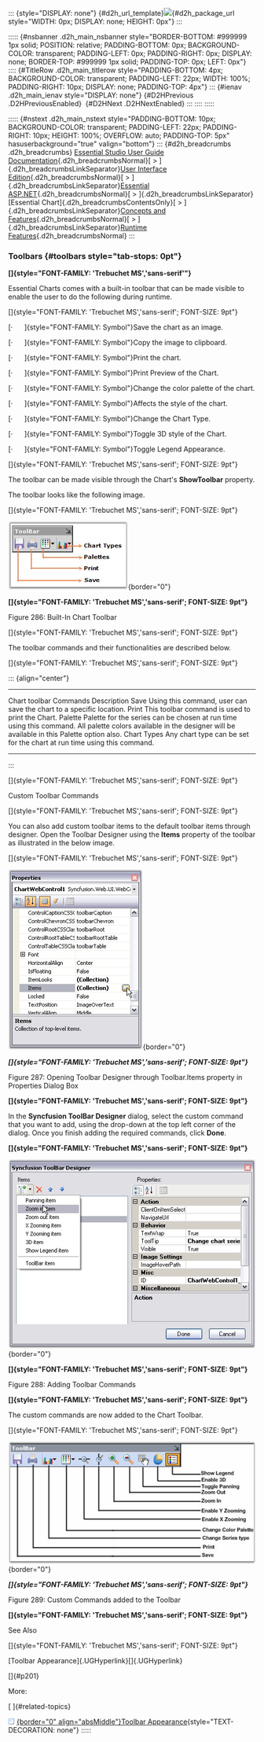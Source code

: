 ::: {style="DISPLAY: none"}
[](ms-xhelp:///?Id=d2h_url_template){#d2h_url_template}![](!package_url!){#d2h_package_url style="WIDTH: 0px; DISPLAY: none; HEIGHT: 0px"}
:::

::::: {#nsbanner .d2h_main_nsbanner style="BORDER-BOTTOM: #999999 1px solid; POSITION: relative; PADDING-BOTTOM: 0px; BACKGROUND-COLOR: transparent; PADDING-LEFT: 0px; PADDING-RIGHT: 0px; DISPLAY: none; BORDER-TOP: #999999 1px solid; PADDING-TOP: 0px; LEFT: 0px"}
:::: {#TitleRow .d2h_main_titlerow style="PADDING-BOTTOM: 4px; BACKGROUND-COLOR: transparent; PADDING-LEFT: 22px; WIDTH: 100%; PADDING-RIGHT: 10px; DISPLAY: none; PADDING-TOP: 4px"}
::: {#ienav .d2h_main_ienav style="DISPLAY: none"}
[](ms-xhelp:///?Id=d415d7fc-b445-46e3-84d1-669b29652f4f){#D2HPrevious .D2HPreviousEnabled}  [](ms-xhelp:///?Id=36d704de-48ef-422a-8a09-817e6e2756b1){#D2HNext .D2HNextEnabled}
:::
::::
:::::

::::: {#nstext .d2h_main_nstext style="PADDING-BOTTOM: 10px; BACKGROUND-COLOR: transparent; PADDING-LEFT: 22px; PADDING-RIGHT: 10px; HEIGHT: 100%; OVERFLOW: auto; PADDING-TOP: 5px" hasuserbackground="true" valign="bottom"}
::: {#d2h_breadcrumbs .d2h_breadcrumbs}
[Essential Studio User Guide Documentation](ms-xhelp:///?Id=12457748-09e3-4d74-a240-8e049cedf030){.d2h_breadcrumbsNormal}[ \> ]{.d2h_breadcrumbsLinkSeparator}[User Interface Edition](ms-xhelp:///?Id=c29296b7-531c-413b-a0ec-488ca1f7f669){.d2h_breadcrumbsNormal}[ \> ]{.d2h_breadcrumbsLinkSeparator}[Essential ASP.NET](ms-xhelp:///?Id=25c35330-c127-4dad-9a92-ed79dc7261a6){.d2h_breadcrumbsNormal}[ \> ]{.d2h_breadcrumbsLinkSeparator}[Essential Chart]{.d2h_breadcrumbsContentsOnly}[ \> ]{.d2h_breadcrumbsLinkSeparator}[Concepts and Features](ms-xhelp:///?Id=100687ce-82f2-4424-9d16-0949ea76cf15){.d2h_breadcrumbsNormal}[ \> ]{.d2h_breadcrumbsLinkSeparator}[Runtime Features](ms-xhelp:///?Id=c39d19cc-1870-49f0-82da-e2e91ebb2e43){.d2h_breadcrumbsNormal}
:::

### Toolbars {#toolbars style="tab-stops: 0pt"}

**[]{style="FONT-FAMILY: 'Trebuchet MS','sans-serif'"}** 

Essential Charts comes with a built-in toolbar that can be made visible to enable the user to do the following during runtime.

[]{style="FONT-FAMILY: 'Trebuchet MS','sans-serif'; FONT-SIZE: 9pt"} 

[·      ]{style="FONT-FAMILY: Symbol"}Save the chart as an image.

[·      ]{style="FONT-FAMILY: Symbol"}Copy the image to clipboard.

[·      ]{style="FONT-FAMILY: Symbol"}Print the chart.

[·      ]{style="FONT-FAMILY: Symbol"}Print Preview of the Chart.

[·      ]{style="FONT-FAMILY: Symbol"}Change the color palette of the chart.

[·      ]{style="FONT-FAMILY: Symbol"}Affects the style of the chart.

[·      ]{style="FONT-FAMILY: Symbol"}Change the Chart Type.

[·      ]{style="FONT-FAMILY: Symbol"}Toggle 3D style of the Chart.

[·      ]{style="FONT-FAMILY: Symbol"}Toggle Legend Appearance.

[]{style="FONT-FAMILY: 'Trebuchet MS','sans-serif'; FONT-SIZE: 9pt"} 

The toolbar can be made visible through the Chart\'s **ShowToolbar** property.

The toolbar looks like the following image.

[]{style="FONT-FAMILY: 'Trebuchet MS','sans-serif'; FONT-SIZE: 9pt"} 

![](ImagesExt/image64_292.jpg){border="0"}

**[]{style="FONT-FAMILY: 'Trebuchet MS','sans-serif'; FONT-SIZE: 9pt"}** 

Figure 286: Built-In Chart Toolbar

[]{style="FONT-FAMILY: 'Trebuchet MS','sans-serif'; FONT-SIZE: 9pt"} 

The toolbar commands and their functionalities are described below.

[]{style="FONT-FAMILY: 'Trebuchet MS','sans-serif'; FONT-SIZE: 9pt"} 

::: {align="center"}
  ------------------------ ------------------------------------------------------------------------------------------------------------------------------------------------------------------
  Chart toolbar Commands   Description
  Save                     Using this command, user can save the chart to a specific location.
  Print                    This toolbar command is used to print the Chart.
  Palette                  Palette for the series can be chosen at run time using this command. All palette colors available in the designer will be available in this Palette option also.
  Chart Types              Any chart type can be set for the chart at run time using this command.
  ------------------------ ------------------------------------------------------------------------------------------------------------------------------------------------------------------
:::

[]{style="FONT-FAMILY: 'Trebuchet MS','sans-serif'; FONT-SIZE: 9pt"} 

Custom Toolbar Commands

[]{style="FONT-FAMILY: 'Trebuchet MS','sans-serif'; FONT-SIZE: 9pt"} 

You can also add custom toolbar items to the default toolbar items through designer. Open the Toolbar Designer using the **Items** property of the toolbar as illustrated in the below image.

[]{style="FONT-FAMILY: 'Trebuchet MS','sans-serif'; FONT-SIZE: 9pt"} 

![](ImagesExt/image64_293.jpg){border="0"}

***[]{style="FONT-FAMILY: 'Trebuchet MS','sans-serif'; FONT-SIZE: 9pt"}*** 

Figure 287: Opening Toolbar Designer through Toolbar.Items property in Properties Dialog Box

**[]{style="FONT-FAMILY: 'Trebuchet MS','sans-serif'; FONT-SIZE: 9pt"}** 

In the **Syncfusion ToolBar Designer** dialog, select the custom command that you want to add, using the drop-down at the top left corner of the dialog. Once you finish adding the required commands, click **Done**.

**[]{style="FONT-FAMILY: 'Trebuchet MS','sans-serif'; FONT-SIZE: 9pt"}** 

![](ImagesExt/image64_294.jpg){border="0"}

**[]{style="FONT-FAMILY: 'Trebuchet MS','sans-serif'; FONT-SIZE: 9pt"}** 

Figure 288: Adding Toolbar Commands

**[]{style="FONT-FAMILY: 'Trebuchet MS','sans-serif'; FONT-SIZE: 9pt"}** 

The custom commands are now added to the Chart Toolbar.

[]{style="FONT-FAMILY: 'Trebuchet MS','sans-serif'; FONT-SIZE: 9pt"} 

![](ImagesExt/image64_295.jpg){border="0"}

***[]{style="FONT-FAMILY: 'Trebuchet MS','sans-serif'; FONT-SIZE: 9pt"}*** 

Figure 289: Custom Commands added to the Toolbar

**[]{style="FONT-FAMILY: 'Trebuchet MS','sans-serif'; FONT-SIZE: 9pt"}** 

See Also

[]{style="FONT-FAMILY: 'Trebuchet MS','sans-serif'; FONT-SIZE: 9pt"} 

[Toolbar Appearance]{.UGHyperlink}[]{.UGHyperlink}

[]{#p201} 

More:

[ ]{#related-topics}

[![](button.gif){border="0" align="absMiddle"}Toolbar Appearance](ms-xhelp:///?Id=dfb671b4-54b1-4506-b54f-70f95fbac9ed){style="TEXT-DECORATION: none"}
:::::
